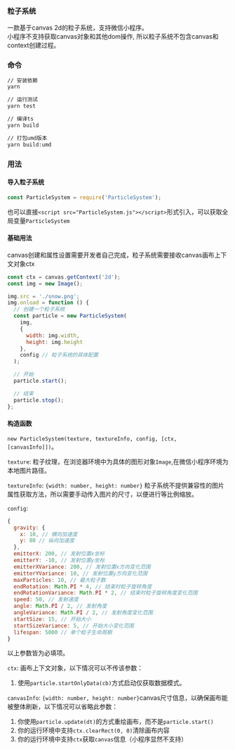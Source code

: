 ### 粒子系统
一款基于canvas 2d的粒子系统，支持微信小程序。  
小程序不支持获取canvas对象和其他dom操作, 所以粒子系统不包含canvas和context创建过程。

### 命令
```bash
// 安装依赖
yarn

// 运行测试
yarn test

// 编译ts
yarn build

// 打包umd版本
yarn build:umd
```
### 用法
#### 导入粒子系统
```js
const ParticleSystem = require('ParticleSystem');
```
也可以直接`<script src="ParticleSystem.js"></script>`形式引入，可以获取全局变量`ParticleSystem`


#### 基础用法
canvas创建和属性设置需要开发者自己完成，粒子系统需要接收canvas画布上下文对象ctx

```js
const ctx = canvas.getContext('2d');
const img = new Image();

img.src = './snow.png';
img.onload = function () {
  // 创建一个粒子系统
  const particle = new ParticleSystem(
    img,
    {
      width: img.width,
      height: img.height
    },
    config // 粒子系统的具体配置
  );

  // 开始
  particle.start();

  // 结束
  particle.stop();
};
```
#### 构造函数

`new ParticleSystem(texture, textureInfo, config, [ctx, [canvasInfo]])`。 

`texture`: 粒子纹理，在浏览器环境中为具体的图形对象`Image`,在微信小程序环境为本地图片路径。 

`textureInfo`: `{width: number, height: number}` 粒子系统不提供兼容性的图片属性获取方法，所以需要手动传入图片的尺寸，以便进行等比例缩放。 

`config`:
```js
{
  gravity: {
    x: 10, // 横向加速度
    y: 80 // 纵向加速度
  },
  emitterX: 200, // 发射位置x坐标
  emitterY: -10, // 发射位置y坐标
  emitterXVariance: 200, // 发射位置x方向变化范围
  emitterYVariance: 10, // 发射位置y方向变化范围
  maxParticles: 10, // 最大粒子数
  endRotation: Math.PI * 4, // 结束时粒子旋转角度
  endRotationVariance: Math.PI * 2, // 结束时粒子旋转角度变化范围
  speed: 50, // 发射速度
  angle: Math.PI / 2, // 发射角度
  angleVariance: Math.PI / 2, // 发射角度变化范围
  startSize: 15, // 开始大小
  startSizeVariance: 5, // 开始大小变化范围
  lifespan: 5000 // 单个粒子生命周期
}
```
以上参数皆为必填项。 

`ctx`: 画布上下文对象，以下情况可以不传该参数：
1. 使用`particle.startOnlyData(cb)`方式启动仅获取数据模式。

`canvasInfo`: `{width: number, height: number}`canvas尺寸信息，以确保画布能被整体刷新，以下情况可以省略此参数：
1. 你使用`particle.update(dt)`的方式重绘画布，而不是`particle.start()`
2. 你的运行环境中支持`ctx.clearRect(0, 0)`清除画布内容
3. 你的运行环境中支持`ctx`获取`canvas`信息（小程序显然不支持）

